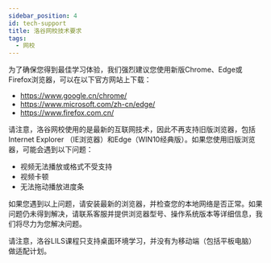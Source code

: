 ```yaml
---
sidebar_position: 4  
id: tech-support
title: 洛谷网校技术要求
tags:
  - 网校 
---
```

为了确保您得到最佳学习体验，我们强烈建议您使用新版Chrome、Edge或Firefox浏览器，可以在以下官方网站上下载：

- <https://www.google.cn/chrome/>
- <https://www.microsoft.com/zh-cn/edge/>
- <https://www.firefox.com.cn/>

请注意，洛谷网校使用的是最新的互联网技术，因此不再支持旧版浏览器，包括Internet Explorer （IE浏览器）和Edge（WIN10经典版）。如果您使用旧版浏览器，可能会遇到以下问题：

- 视频无法播放或格式不受支持
- 视频卡顿
- 无法拖动播放进度条

如果您遇到以上问题，请安装最新的浏览器，并检查您的本地网络是否正常。如果问题仍未得到解决，请联系客服并提供浏览器型号、操作系统版本等详细信息，我们将尽力为您解决问题。

请注意，洛谷LILS课程只支持桌面环境学习，并没有为移动端（包括平板电脑）做适配计划。
